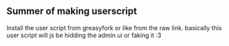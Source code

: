 ## Summer of making userscript

Install the user script from greasyfork or like from the raw link.
basically this user script will js be hidding the admin ui or faking it :3
